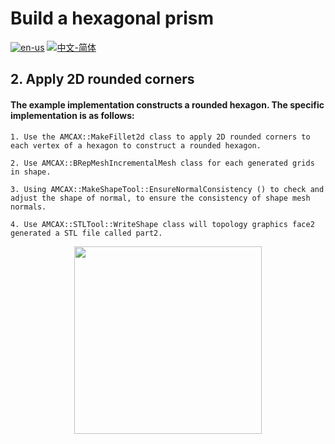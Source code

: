 # Build a hexagonal prism

[![en-us](https://img.shields.io/badge/en-us-yellow.svg)](./README.md) [![中文-简体](https://img.shields.io/badge/%E4%B8%AD%E6%96%87-%E7%AE%80%E4%BD%93-red.svg)](./README.zh_cn.md)

## 2. Apply 2D rounded corners

#### The example implementation constructs a rounded hexagon. The specific implementation is as follows:

	1. Use the AMCAX::MakeFillet2d class to apply 2D rounded corners to each vertex of a hexagon to construct a rounded hexagon.

	2. Use AMCAX::BRepMeshIncrementalMesh class for each generated grids in shape.

	3. Using AMCAX::MakeShapeTool::EnsureNormalConsistency () to check and adjust the shape of normal, to ensure the consistency of shape mesh normals.

	4. Use AMCAX::STLTool::WriteShape class will topology graphics face2 generated a STL file called part2.

<div align = center><img src="https://s2.loli.net/2024/09/30/eQE9rNm4WMJFAPi.png" width="300" height="300">